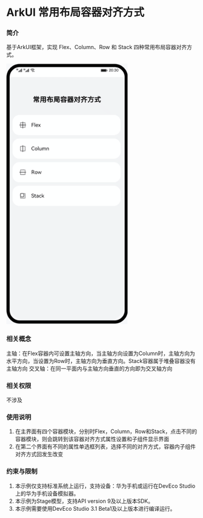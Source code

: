 # ArkUI 常用布局容器对齐方式

### 简介

基于ArkUI框架，实现 Flex、Column、Row 和 Stack 四种常用布局容器对齐方式。

![](screenshots/layout.gif)

### 相关概念

主轴：在Flex容器内可设置主轴方向，当主轴方向设置为Column时，主轴方向为水平方向，当设置为Row时，主轴方向为垂直方向。Stack容器属于堆叠容器没有主轴方向
交叉轴：在同一平面内与主轴方向垂直的方向即为交叉轴方向

### 相关权限

不涉及

### 使用说明

1. 在主界面有四个容器模块，分别时Flex，Column，Row和Stack，点击不同的容器模块，则会跳转到该容器对齐方式属性设置和子组件显示界面
2. 在第二个界面有不同的属性单选框列表，选择不同的对齐方式，容器内子组件对齐方式回发生改变


### 约束与限制

1. 本示例仅支持标准系统上运行，支持设备：华为手机或运行在DevEco Studio上的华为手机设备模拟器。
2. 本示例为Stage模型，支持API version 9及以上版本SDK。
3. 本示例需要使用DevEco Studio 3.1 Beta1及以上版本进行编译运行。